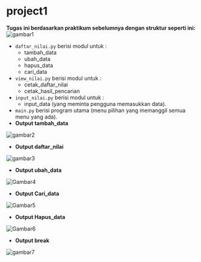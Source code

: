 # project1
**Tugas ini berdasarkan praktikum sebelumnya dengan struktur seperti ini:**
![gambar1](https://user-images.githubusercontent.com/73067481/104225425-f4838200-5478-11eb-872d-18cf538df38a.JPG)


* ``daftar_nilai.py`` berisi modul untuk  :
    * tambah_data
    * ubah_data
    * hapus_data
    * cari_data 
* ``view_nilai.py`` berisi modul untuk : 
    * cetak_daftar_nilai 
    * cetak_hasil_pencarian
* ``input_nilai.py`` berisi modul untuk :
    * input_data (yang meminta pengguna memasukkan data).
* ``main.py`` berisi program utama (menu pilihan yang memanggil semua menu yang ada).
* **Output tambah_data**

   
![gambar2](https://user-images.githubusercontent.com/73067481/104225512-11b85080-5479-11eb-85f3-89a2c2652611.JPG)


* **Output daftar_nilai**

  
![gambar3](https://user-images.githubusercontent.com/73067481/104225575-272d7a80-5479-11eb-8ec0-9197befdc52f.JPG)


* **Output ubah_data**

  
![Gambar4](https://user-images.githubusercontent.com/73067481/104225614-357b9680-5479-11eb-8e7d-ea11a302e41a.JPG)


* **Output Cari_data**

  
![Gambar5](https://user-images.githubusercontent.com/73067481/104225666-44fadf80-5479-11eb-8802-1d5c07508ad9.JPG)


* **Output Hapus_data**

  
![Gambar6](https://user-images.githubusercontent.com/73067481/104225712-5512bf00-5479-11eb-9979-3d26983a747c.JPG)


* **Output break**

  
![gambar7](https://user-images.githubusercontent.com/73067481/104225896-973c0080-5479-11eb-9802-7e44a54cae00.JPG)
